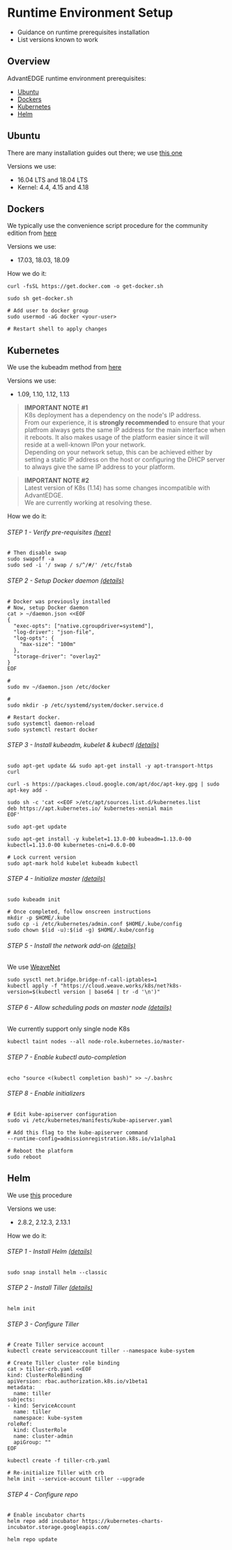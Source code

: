 # Runtime Environment Setup

- Guidance on runtime prerequisites installation
- List versions known to work

## Overview

AdvantEDGE runtime environment prerequisites:

- [Ubuntu](#ubuntu)
- [Dockers](#dockers)
- [Kubernetes](#kubernetes)
- [Helm](#helm)

## Ubuntu

There are many installation guides out there; we use [this one](https://tutorials.ubuntu.com/tutorial/tutorial-install-ubuntu-desktop#0)

Versions we use:

- 16.04 LTS and 18.04 LTS
- Kernel: 4.4, 4.15 and 4.18

## Dockers

We typically use the convenience script procedure for the community edition from [here](https://docs.docker.com/install/linux/docker-ce/ubuntu/)

Versions we use:

- 17.03, 18.03, 18.09

How we do it:

```
curl -fsSL https://get.docker.com -o get-docker.sh

sudo sh get-docker.sh

# Add user to docker group
sudo usermod -aG docker <your-user>

# Restart shell to apply changes
```

## Kubernetes

We use the kubeadm method from [here](https://kubernetes.io/docs/setup/independent/install-kubeadm/)

Versions we use:

- 1.09, 1.10, 1.12, 1.13

>**IMPORTANT NOTE #1**<br>
K8s deployment has a dependency on the node's IP address.<br>
From our experience, it is **strongly recommended** to ensure that your platfrom always gets the same IP address for the main interface when it reboots. It also makes usage of the platform easier since it will reside at a well-known IPon your network.<br>
Depending on your network setup, this can be achieved either by setting a static IP address on the host or configuring the DHCP server to always give the same IP address to your platform.<br>

>**IMPORTANT NOTE #2**<br>
Latest version of K8s (1.14) has some changes incompatible with AdvantEDGE.<br>
We are currently working at resolving these.

How we do it:
###### STEP 1 - Verify pre-requisites [(here)](https://kubernetes.io/docs/setup/independent/install-kubeadm/#before-you-begin)

```
# Then disable swap
sudo swapoff -a
sudo sed -i '/ swap / s/^/#/' /etc/fstab
```
###### STEP 2 - Setup Docker daemon [(details)](https://kubernetes.io/docs/setup/cri/#docker)

```
# Docker was previously installed
# Now, setup Docker daemon
cat > ~/daemon.json <<EOF
{
  "exec-opts": ["native.cgroupdriver=systemd"],
  "log-driver": "json-file",
  "log-opts": {
    "max-size": "100m"
  },
  "storage-driver": "overlay2"
}
EOF

# 
sudo mv ~/daemon.json /etc/docker

#
sudo mkdir -p /etc/systemd/system/docker.service.d

# Restart docker.
sudo systemctl daemon-reload
sudo systemctl restart docker
```
###### STEP 3 - Install kubeadm, kubelet & kubectl [(details)](https://kubernetes.io/docs/setup/independent/install-kubeadm/#installing-kubeadm-kubelet-and-kubectl)
```
sudo apt-get update && sudo apt-get install -y apt-transport-https curl

curl -s https://packages.cloud.google.com/apt/doc/apt-key.gpg | sudo apt-key add -

sudo sh -c 'cat <<EOF >/etc/apt/sources.list.d/kubernetes.list
deb https://apt.kubernetes.io/ kubernetes-xenial main
EOF'

sudo apt-get update

sudo apt-get install -y kubelet=1.13.0-00 kubeadm=1.13.0-00 kubectl=1.13.0-00 kubernetes-cni=0.6.0-00

# Lock current version
sudo apt-mark hold kubelet kubeadm kubectl
```
###### STEP 4 - Initialize master [(details)](https://kubernetes.io/docs/setup/independent/create-cluster-kubeadm/#initializing-your-master)
```
sudo kubeadm init

# Once completed, follow onscreen instructions
mkdir -p $HOME/.kube
sudo cp -i /etc/kubernetes/admin.conf $HOME/.kube/config
sudo chown $(id -u):$(id -g) $HOME/.kube/config

```
###### STEP 5 - Install the network add-on [(details)](https://kubernetes.io/docs/setup/independent/create-cluster-kubeadm/#pod-network)
We use [WeaveNet](https://www.weave.works/docs/net/latest/kubernetes/kube-addon/)
```
sudo sysctl net.bridge.bridge-nf-call-iptables=1
kubectl apply -f "https://cloud.weave.works/k8s/net?k8s-version=$(kubectl version | base64 | tr -d '\n')"
```
###### STEP 6 - Allow scheduling pods on master node [(details)](https://kubernetes.io/docs/setup/independent/create-cluster-kubeadm/#control-plane-node-isolation)
We currently support only single node K8s
```
kubectl taint nodes --all node-role.kubernetes.io/master-
```
###### STEP 7 - Enable kubectl auto-completion
```
echo "source <(kubectl completion bash)" >> ~/.bashrc
```
###### STEP 8 - Enable initializers
```
# Edit kube-apiserver configuration
sudo vi /etc/kubernetes/manifests/kube-apiserver.yaml

# Add this flag to the kube-apiserver command
--runtime-config=admissionregistration.k8s.io/v1alpha1

# Reboot the platform
sudo reboot
```

## Helm
We use [this](https://docs.helm.sh/using_helm/#installing-helm) procedure

Versions we use:
- 2.8.2, 2.12.3, 2.13.1

How we do it:
###### STEP 1 - Install Helm [(details)](https://docs.helm.sh/using_helm/#installing-helm)
```
sudo snap install helm --classic
```
###### STEP 2 - Install Tiller [(details)](https://docs.helm.sh/using_helm/#installing-tiller)
```
helm init
```
###### STEP 3 - Configure Tiller
```
# Create Tiller service account
kubectl create serviceaccount tiller --namespace kube-system

# Create Tiller cluster role binding
cat > tiller-crb.yaml <<EOF
kind: ClusterRoleBinding
apiVersion: rbac.authorization.k8s.io/v1beta1
metadata:
  name: tiller
subjects:
- kind: ServiceAccount
  name: tiller
  namespace: kube-system
roleRef:
  kind: ClusterRole
  name: cluster-admin
  apiGroup: ""
EOF

kubectl create -f tiller-crb.yaml

# Re-initialize Tiller with crb
helm init --service-account tiller --upgrade
```
###### STEP 4 - Configure repo
```
# Enable incubator charts
helm repo add incubator https://kubernetes-charts-incubator.storage.googleapis.com/

helm repo update
```
